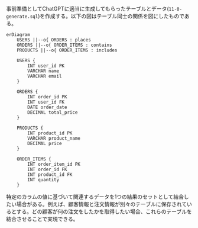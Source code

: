 事前準備としてChatGPTに適当に生成してもらったテーブルとデータ(`11-0-generate.sql`)を作成する。以下の図はテーブル同士の関係を図にしたものである。
```mermaid
erDiagram
    USERS ||--o{ ORDERS : places
    ORDERS ||--o{ ORDER_ITEMS : contains
    PRODUCTS ||--o{ ORDER_ITEMS : includes

    USERS {
        INT user_id PK
        VARCHAR name
        VARCHAR email
    }

    ORDERS {
        INT order_id PK
        INT user_id FK
        DATE order_date
        DECIMAL total_price
    }

    PRODUCTS {
        INT product_id PK
        VARCHAR product_name
        DECIMAL price
    }

    ORDER_ITEMS {
        INT order_item_id PK
        INT order_id FK
        INT product_id FK
        INT quantity
    }

```
特定のカラムの値に基づいて関連するデータを1つの結果のセットとして結合したい場合がある。例えば、顧客情報と注文情報が別々のテーブルに保存されているとする。どの顧客が何の注文をしたかを取得したい場合、これらのテーブルを結合させることで実現できる。

```
```
